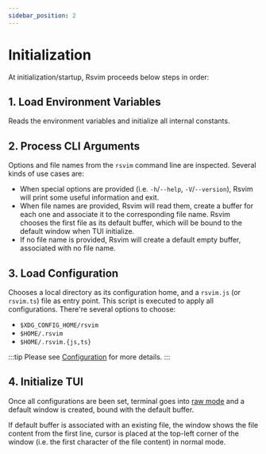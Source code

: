 ```yaml
---
sidebar_position: 2
---
```


# Initialization

At initialization/startup, Rsvim proceeds below steps in order:

## 1. Load Environment Variables

Reads the environment variables and initialize all internal constants.

## 2. Process CLI Arguments

Options and file names from the `rsvim` command line are inspected. Several kinds of use cases are:

- When special options are provided (i.e. `-h`/`--help`, `-V`/`--version`), Rsvim will print some useful information and exit.
- When file names are provided, Rsvim will read them, create a buffer for each one and associate it to the corresponding file name. Rsvim chooses the first file as its default buffer, which will be bound to the default window when TUI initialize.
- If no file name is provided, Rsvim will create a default empty buffer, associated with no file name.

## 3. Load Configuration

Chooses a local directory as its configuration home, and a `rsvim.js` (or `rsvim.ts`) file as entry point. This script is executed to apply all configurations. There're several options to choose:

- `$XDG_CONFIG_HOME/rsvim`
- `$HOME/.rsvim`
- `$HOME/.rsvim.{js,ts}`

:::tip
Please see [Configuration](/docs/manual/configuration) for more details.
:::

## 4. Initialize TUI

Once all configurations are been set, terminal goes into [raw mode](https://en.wikipedia.org/wiki/Terminal_mode) and a default window is created, bound with the default buffer.

If default buffer is associated with an existing file, the window shows the file content from the first line, cursor is placed at the top-left corner of the window (i.e. the first character of the file content) in normal mode.
